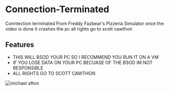# Connection-Terminated
Conntection terminated From Freddy Fazbear's Pizzeria Simulator once the video is done it crashes the pc all rights go to scott cawthon

## Features
- THIS WILL BSOD YOUR PC SO I RECOMMEND YOU RUN IT ON A VM 
- IF YOU LOSE DATA ON YOUR PC BECUASE OF THE BSOD IM NOT RESPONSIBLE 
- ALL RIGHTS GO TO SCOTT CAWTHON 

![michael afton](https://external-content.duckduckgo.com/iu/?u=https%3A%2F%2Fi.ytimg.com%2Fvi%2FsYVr2Usj9v8%2Fmaxresdefault.jpg&f=1&nofb=1&ipt=f18d7fec33fe31a63b697ab21ac1e98c43a38936ca19b66be98858c327f04b32&ipo=images)
